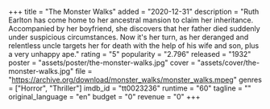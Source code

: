 +++
title = "The Monster Walks"
added = "2020-12-31"
description = "Ruth Earlton has come home to her ancestral mansion to claim her inheritance.  Accompanied by her boyfriend, she discovers that her father died suddenly under suspicious circumstances.  Now it's her turn, as her deranged and relentless uncle targets her for death with the help of his wife and son, plus a very unhappy ape."
rating = "5"
popularity = "2.796"
released = "1932"
poster = "assets/poster/the-monster-walks.jpg"
cover = "assets/cover/the-monster-walks.jpg"
file = "https://archive.org/download/monster_walks/monster_walks.mpeg"
genres = ["Horror", "Thriller"]
imdb_id = "tt0023236"
runtime = "60"
tagline = ""
original_language = "en"
budget = "0"
revenue = "0"
+++
